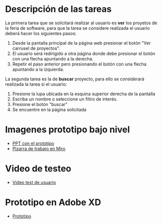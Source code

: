 # Descripción de las tareas  
La primera tarea que se solicitará realizar al usuario es **ver** los proyetos de la feria de software, para que la tarea se considere realizada el usuario deberá hacer los siguientes pasos:  
1. Desde la pantalla principal de la página web presionar el botón "Ver carrusel de proyectos".
2. El usuario será redirigido a otra página donde debe presionar el botón con una flecha apuntando a la derecha.
3. Repetir el paso anterior pero presionando el botón con una flecha apuntando a la izquierda. 

La segunda tarea es la de **buscar** proyecto, para ello se considerará realizada la tarea si el usuario:  
1. Presione la lupa ubicada en la esquina superior derecha de la pantalla
2. Escriba un nombre o seleccione un filtro de interés.
3. Presione el botón "buscar"
4. Se encuentre en la página solicitada

# Imagenes prototipo bajo nivel
- [PPT con  el prototipo](https://docs.google.com/presentation/d/1F6UgYHxUy4PXpRpUW9z0PDb_V-hkDKwgR6Q7CachCtA/edit?usp=sharing)
- [Pizarra de trabajo en Miro](https://miro.com/app/board/o9J_kk-ApuA=/)

# Video de testeo
- [Video test de usuario]()

# Prototipo en Adobe XD
- [Prototipo](https://xd.adobe.com/view/970b443f-377f-4052-80d9-77e8d333beac-c258/?fullscreen&hints=off)
